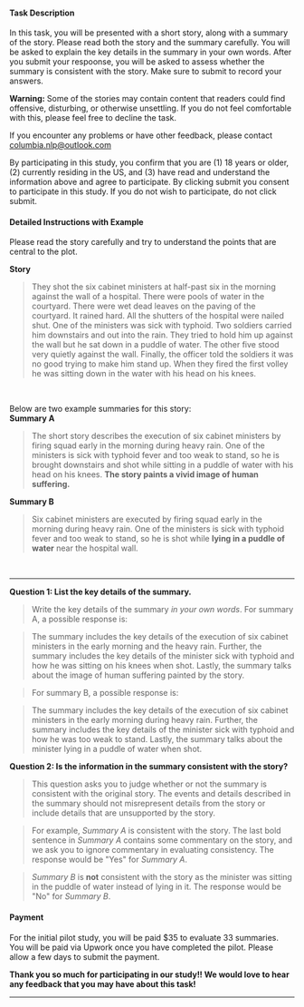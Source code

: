 #### Task Description
In this task, you will be presented with a short story, along with a summary of the story. Please read both the story and the summary carefully. You will be asked to explain the key details in the summary in your own words. After you submit your respoonse, you will be asked to assess whether the summary is consistent with the story. Make sure to submit to record your answers.

**Warning:** Some of the stories may contain content that readers could find offensive, disturbing, or otherwise unsettling. If you do not feel comfortable with this, please feel free to decline the task.

If you encounter any problems or have other feedback, please contact columbia.nlp@outlook.com

By participating in this study, you confirm that you are (1) 18 years or older, (2) currently residing in the US, and (3) have read and understand the information above and agree to participate. By clicking submit you consent to participate in this study. If you do not wish to participate, do not click submit.

#### Detailed Instructions with Example
Please read the story carefully and try to understand the points that are central to the plot. 

**Story**
>They shot the six cabinet ministers at half-past six in the morning against the wall of a hospital. There were pools of water in the courtyard. There were wet dead leaves on the paving of the courtyard. It rained hard. All the shutters of the hospital were nailed shut. One of the ministers was sick with typhoid. Two soldiers carried him downstairs and out into the rain. They tried to hold him up against the wall but he sat down in a puddle of water. The other five stood very quietly against the wall. Finally, the officer told the soldiers it was no good trying to make him stand up. When they fired the first volley he was sitting down in the water with his head on his knees.

&nbsp;

Below are two example summaries for this story:\
**Summary A**
>The short story describes the execution of six cabinet ministers by firing squad early in the morning during heavy rain. One of the ministers is sick with typhoid fever and too weak to stand, so he is brought downstairs and shot while sitting in a puddle of water with his head on his knees. **The story paints a vivid image of human suffering.**

**Summary B**
>Six cabinet ministers are executed by firing squad early in the morning during heavy rain. One of the ministers is sick with typhoid fever and too weak to stand, so he is shot while **lying in a puddle of water** near the hospital wall.

&nbsp;

---

**Question 1: List the key details of the summary.**

>Write the key details of the summary *in your own words*. For summary A, a possible response is:

>The summary includes the key details of the execution of six cabinet ministers in the early morning and the heavy rain.
>Further, the summary includes the key details of the minister sick with typhoid and how he was sitting on his knees when shot.
>Lastly, the summary talks about the image of human suffering painted by the story.

>For summary B, a possible response is:

>The summary includes the key details of the execution of six cabinet ministers in the early morning during heavy rain.
>Further, the summary includes the key details of the minister sick with typhoid and how he was too weak to stand.
>Lastly, the summary talks about the minister lying in a puddle of water when shot.

**Question 2: Is the information in the summary consistent with the story?**
>This question asks you to judge whether or not the summary is consistent with the original story. The events and details described in the summary should not misrepresent details from the story or include details that are unsupported by the story.

>For example, *Summary A* is consistent with the story. The last bold sentence in *Summary A* contains some commentary on the story, and we ask you to ignore commentary in evaluating consistency. The response would be "Yes" for *Summary A*.

>*Summary B* is **not** consistent with the story as the minister was sitting in the puddle of water instead of lying in it. The response would be "No" for *Summary B*.

#### Payment
For the initial pilot study, you will be paid $35 to evaluate 33 summaries. You will be paid via Upwork once you have completed the pilot. Please allow a few days to submit the payment. 

**Thank you so much for participating in our study!! We would love to hear any feedback that you may have about this task!**

---
